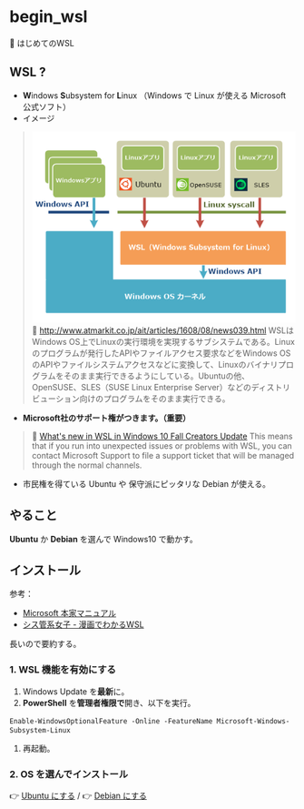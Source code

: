# begin_wsl
:beginner: はじめてのWSL

## WSL ?
* **W**indows **S**ubsystem for **L**inux （Windows で Linux が使える Microsoft 公式ソフト）
* イメージ
>![](./wi-wslinstfig01.png)
>:link: http://www.atmarkit.co.jp/ait/articles/1608/08/news039.html
>WSLはWindows OS上でLinuxの実行環境を実現するサブシステムである。Linuxのプログラムが発行したAPIやファイルアクセス要求などをWindows OSのAPIやファイルシステムアクセスなどに変換して、Linuxのバイナリプログラムをそのまま実行できるようにしている。Ubuntuの他、OpenSUSE、SLES（SUSE Linux Enterprise Server）などのディストリビューション向けのプログラムをそのまま実行できる。

* **Microsoft社のサポート権がつきます。（重要）**
>:link: [What's new in WSL in Windows 10 Fall Creators Update](https://blogs.msdn.microsoft.com/commandline/2017/10/11/whats-new-in-wsl-in-windows-10-fall-creators-update/)
>This means that if you run into unexpected issues or problems with WSL, you can contact Microsoft Support to file a support ticket that will be managed through the normal channels.
* 市民権を得ている Ubuntu や 保守派にピッタリな Debian が使える。


## やること
**Ubuntu** か **Debian** を選んで Windows10 で動かす。

## インストール
参考：
* [Microsoft 本家マニュアル](https://docs.microsoft.com/en-us/windows/wsl/install-win10)
* [シス管系女子 - 漫画でわかるWSL](http://system-admin-girl.com/comic/begins/sp-wsl/)

長いので要約する。

### 1. WSL 機能を有効にする
1. Windows Update を**最新**に。
1. **PowerShell** を**管理者権限で**開き、以下を実行。
```
Enable-WindowsOptionalFeature -Online -FeatureName Microsoft-Windows-Subsystem-Linux
```
1. 再起動。

### 2. OS を選んでインストール

:point_right: [Ubuntu にする](./ubuntu.md) / :point_right: [Debian にする](./debian.md)

